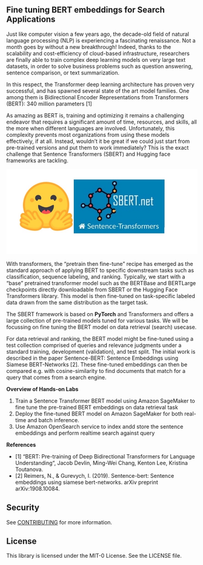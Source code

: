 ## Fine tuning BERT embeddings for Search Applications


Just like computer vision a few years ago, the decade-old field of natural language processing (NLP) is experiencing a fascinating renaissance. Not a month goes by without a new breakthrough! Indeed, thanks to the scalability and cost-efficiency of cloud-based infrastructure, researchers are finally able to train complex deep learning models on very large text datasets, in order to solve business problems such as question answering, sentence comparison, or text summarization.

In this respect, the Transformer  deep learning architecture has proven very successful, and has spawned several state of the art model families. One among them is Bidirectional Encoder Representations from Transformers (BERT): 340 million parameters [1]

As amazing as BERT is, training and optimizing it remains a challenging endeavor that requires a significant amount of time, resources, and skills, all the more when different languages are involved. Unfortunately, this complexity prevents most organizations from using these models effectively, if at all. Instead, wouldn’t it be great if we could just start from pre-trained versions and put them to work immediately? This is the exact challenge that Sentence Transformers (SBERT) and Hugging face frameworks are tackling.

![Higging Face, SBERT](/static/huggingfact-SBERT.jpeg)

With transformers, the “pretrain then fine-tune” recipe has emerged as the standard approach of applying BERT to specific downstream tasks such as classification, sequence labeling, and ranking. Typically, we start with a “base” pretrained transformer model such as the BERTBase and BERTLarge checkpoints directly downloadable from SBERT or the Hugging Face Transformers library. This model is then fine-tuned on task-specific labeled data drawn from the same distribution as the target task.

The SBERT framework is based on **PyTorch** and Transformers and offers a large collection of pre-trained models tuned for various tasks. We will be focussing on fine tuning the BERT model on data retrieval (search) usecase.

For data retrieval and ranking, the BERT model might be fine-tuned using a test collection comprised of queries and relevance judgments under a standard training, development (validation), and test split. The initial work is described in the paper Sentence-BERT: Sentence Embeddings using Siamese BERT-Networks [2]. These fine-tuned embeddings can then be compared e.g. with cosine-similarity to find documents that match for a query that comes from a search engine. 




**Overview of Hands-on Labs**

1. Train a Sentence Transformer BERT model using Amazon SageMaker to fine tune the pre-trained BERT embeddings on data retrieval task
2. Deploy the fine-tuned BERT model on Amazon SageMaker for both real-time and batch inference.
3. Use Amazon OpenSearch service to index andd store the sentence embeddings and perform realtime search against query

**References**
- [1]  “BERT: Pre-training of Deep Bidirectional Transformers for Language Understanding“, Jacob Devlin, Ming-Wei Chang, Kenton Lee, Kristina Toutanova.
- [2]  Reimers, N., & Gurevych, I. (2019). Sentence-bert: Sentence embeddings using siamese bert-networks. arXiv preprint arXiv:1908.10084.



## Security

See [CONTRIBUTING](CONTRIBUTING.md#security-issue-notifications) for more information.

## License

This library is licensed under the MIT-0 License. See the LICENSE file.

